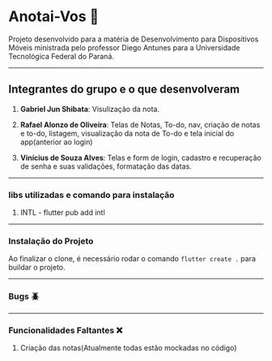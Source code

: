 # **Anotai-Vos 📝**

Projeto desenvolvido para a matéria de Desenvolvimento para Dispositivos Móveis ministrada pelo professor Diego Antunes para a Universidade Tecnológica Federal do Paraná.

---


## **Integrantes do grupo e o que desenvolveram**

1. **Gabriel Jun Shibata**:
   Visulização da nota.

2. **Rafael Alonzo de Oliveira**:
	Telas de Notas, To-do, nav, criação de notas e to-do, listagem, visualização da nota de To-do e tela inicial do app(anterior ao login) 

3. **Vinícius de Souza Alves**: Telas e form de login, cadastro e recuperação de senha e suas validações, formatação das datas.

---


### **libs utilizadas e comando para instalação**

1. INTL - flutter pub add intl

---

### **Instalação do Projeto**

Ao finalizar o clone, é necessário rodar o comando `flutter create .` para buildar o projeto.

---

### **Bugs 🪲**

---


### **Funcionalidades Faltantes ❌**

1. Criação das notas(Atualmente todas estão mockadas no código)